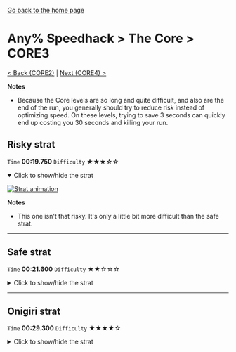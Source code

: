 [Go back to the home page](https://github.com/Doublevil/scbspeedrun)

# Any% Speedhack > The Core > CORE3

[< Back (CORE2)](https://github.com/Doublevil/scbspeedrun/blob/main/levels/any_sh/CORE/CORE2.md) | [Next (CORE4) >](https://github.com/Doublevil/scbspeedrun/blob/main/levels/any_sh/CORE/CORE4.md)

**Notes**
- Because the Core levels are so long and quite difficult, and also are the end of the run, you generally should try to reduce risk instead of optimizing speed. On these levels, trying to save 3 seconds can quickly end up costing you 30 seconds and killing your run.

## Risky strat

`Time` **00:19.750** `Difficulty` ★★★☆☆
<details open>
  <summary>Click to show/hide the strat</summary>

  [![Strat animation](https://github.com/Doublevil/scbspeedrun/blob/main/media/levels/CORE/CORE3_RiskyStrat.webp)](https://github.com/Doublevil/scbspeedrun/blob/main/media/levels/CORE/CORE3_RiskyStrat.mp4?raw=true)

  **Notes**
  - This one isn't that risky. It's only a little bit more difficult than the safe strat.
</details>

---
## Safe strat

`Time` **00:21.600** `Difficulty` ★★☆☆☆
<details>
  <summary>Click to show/hide the strat</summary>

  [![Strat animation](https://github.com/Doublevil/scbspeedrun/blob/main/media/levels/CORE/CORE3_SafeStrat.webp)](https://github.com/Doublevil/scbspeedrun/blob/main/media/levels/CORE/CORE3_SafeStrat.mp4?raw=true)
</details>

---
## Onigiri strat

`Time` **00:29.300** `Difficulty` ★★★★☆
<details>
  <summary>Click to show/hide the strat</summary>

  [![Strat animation](https://github.com/Doublevil/scbspeedrun/blob/main/media/levels/CORE/CORE3_OnigiriStrat.webp)](https://github.com/Doublevil/scbspeedrun/blob/main/media/levels/CORE/CORE3_OnigiriStrat.mp4?raw=true)

  **Notes**
  - After getting the onigiri, it's the same strat as in the Any% category, with one difficulty point added because the onigiri makes the whole thing longer and thus more risky.
</details>
